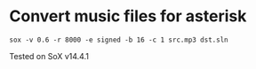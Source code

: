# Convert music files for asterisk

	sox -v 0.6 -r 8000 -e signed -b 16 -c 1 src.mp3 dst.sln

Tested on SoX v14.4.1
